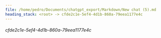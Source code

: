 ```yaml
---
file: /home/pedro/Documents/chatgpt_export/Markdown/New chat (5).md
heading_stack: <root> -> cfde2c1e-5ef4-4d1b-860a-79eea1177e4c
---
```

###### cfde2c1e-5ef4-4d1b-860a-79eea1177e4c
